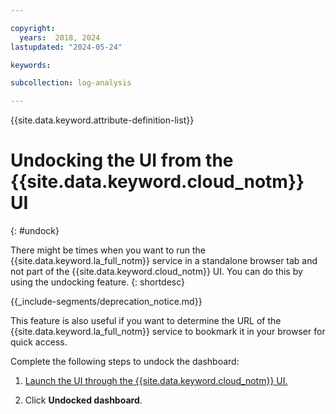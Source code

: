 ```yaml
---

copyright:
  years:  2018, 2024
lastupdated: "2024-05-24"

keywords: 

subcollection: log-analysis

---
```


{{site.data.keyword.attribute-definition-list}}

# Undocking the UI from the {{site.data.keyword.cloud_notm}} UI
{: #undock}

There might be times when you want to run the {{site.data.keyword.la_full_notm}} service in a standalone browser tab and not part of the {{site.data.keyword.cloud_notm}} UI. You can do this by  using the undocking feature.
{: shortdesc}

<!-- common deprecation notice -->
{{_include-segments/deprecation_notice.md}}

This feature is also useful if you want to determine the URL of the {{site.data.keyword.la_full_notm}} service to bookmark it in your browser for quick access.

Complete the following steps to undock the dashboard:

1. [Launch the UI through the {{site.data.keyword.cloud_notm}} UI.](/docs/log-analysis?topic=log-analysis-launch#launch_cloud_ui)

2. Click **Undocked dashboard**.
